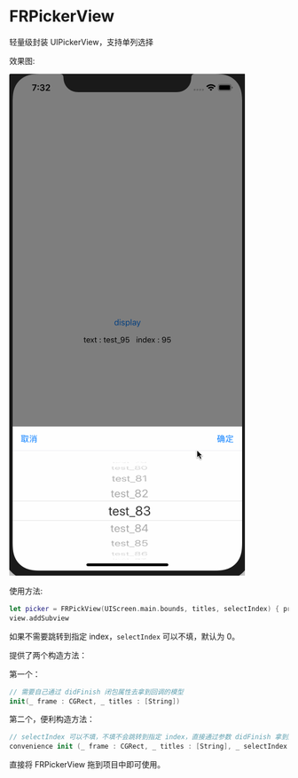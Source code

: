 # FRPickerView
轻量级封装 UIPickerView，支持单列选择

效果图:

![效果图](https://github.com/JJCrystalForest/FRPickerView/blob/master/%E6%95%88%E6%9E%9C%E5%9B%BE.gif?raw=true)

使用方法:
```swift
let picker = FRPickView(UIScreen.main.bounds, titles, selectIndex) { print("\($0)") }
view.addSubview
```

如果不需要跳转到指定 index，`selectIndex` 可以不填，默认为 0。

提供了两个构造方法：

第一个：

```swift
// 需要自己通过 didFinish 闭包属性去拿到回调的模型
init(_ frame : CGRect, _ titles : [String])
```

第二个，便利构造方法：

```swift
// selectIndex 可以不填，不填不会跳转到指定 index，直接通过参数 didFinish 拿到回调参数
convenience init (_ frame : CGRect, _ titles : [String], _ selectIndex : Int = 0, _ didFinish : ((FRPickerModel) -> ())?)
```



直接将 FRPickerView 拖到项目中即可使用。